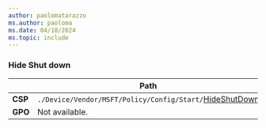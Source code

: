 ```yaml
---
author: paolomatarazzo
ms.author: paoloma
ms.date: 04/10/2024
ms.topic: include
---
```


### Hide Shut down

|  | Path |
|--|--|
| **CSP** | `./Device/Vendor/MSFT/Policy/Config/Start/`[HideShutDown](/windows/client-management/mdm/policy-csp-start#hideshutdown) |
| **GPO** | Not available. |
